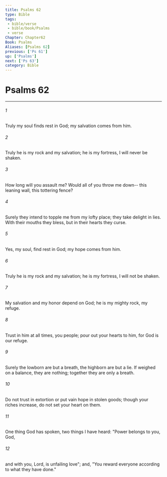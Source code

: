 ```yaml
---
title: Psalms 62
type: Bible
tags:
 - bible/verse
 - bible/book/Psalms
 - verse
Chapter: Chapter62
Book: Psalms
Aliases: [Psalms 62]
previous: ['Ps 61']
up: ['Psalms']
next: ['Ps 63']
category: Bible
---
```

# Psalms 62

***


###### 1 
Truly my soul finds rest in God; my salvation comes from him. 

###### 2 
Truly he is my rock and my salvation; he is my fortress, I will never be shaken. 

###### 3 
How long will you assault me? Would all of you throw me down-- this leaning wall, this tottering fence? 

###### 4 
Surely they intend to topple me from my lofty place; they take delight in lies. With their mouths they bless, but in their hearts they curse. 

###### 5 
Yes, my soul, find rest in God; my hope comes from him. 

###### 6 
Truly he is my rock and my salvation; he is my fortress, I will not be shaken. 

###### 7 
My salvation and my honor depend on God; he is my mighty rock, my refuge. 

###### 8 
Trust in him at all times, you people; pour out your hearts to him, for God is our refuge. 

###### 9 
Surely the lowborn are but a breath, the highborn are but a lie. If weighed on a balance, they are nothing; together they are only a breath. 

###### 10 
Do not trust in extortion or put vain hope in stolen goods; though your riches increase, do not set your heart on them. 

###### 11 
One thing God has spoken, two things I have heard: "Power belongs to you, God, 

###### 12 
and with you, Lord, is unfailing love"; and, "You reward everyone according to what they have done." 
